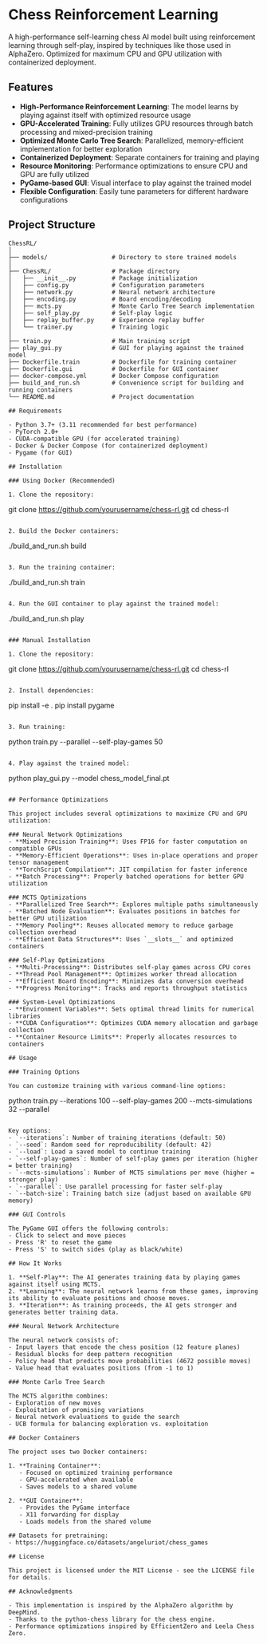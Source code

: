# Chess Reinforcement Learning

A high-performance self-learning chess AI model built using reinforcement learning through self-play, inspired by techniques like those used in AlphaZero. Optimized for maximum CPU and GPU utilization with containerized deployment.

## Features

- **High-Performance Reinforcement Learning**: The model learns by playing against itself with optimized resource usage
- **GPU-Accelerated Training**: Fully utilizes GPU resources through batch processing and mixed-precision training
- **Optimized Monte Carlo Tree Search**: Parallelized, memory-efficient implementation for better exploration
- **Containerized Deployment**: Separate containers for training and playing
- **Resource Monitoring**: Performance optimizations to ensure CPU and GPU are fully utilized
- **PyGame-based GUI**: Visual interface to play against the trained model
- **Flexible Configuration**: Easily tune parameters for different hardware configurations

## Project Structure

```
ChessRL/
│
├── models/                  # Directory to store trained models
│
├── ChessRL/                 # Package directory
│   ├── __init__.py          # Package initialization
│   ├── config.py            # Configuration parameters
│   ├── network.py           # Neural network architecture
│   ├── encoding.py          # Board encoding/decoding
│   ├── mcts.py              # Monte Carlo Tree Search implementation
│   ├── self_play.py         # Self-play logic
│   ├── replay_buffer.py     # Experience replay buffer
│   └── trainer.py           # Training logic
│
├── train.py                 # Main training script
├── play_gui.py              # GUI for playing against the trained model
├── Dockerfile.train         # Dockerfile for training container
├── Dockerfile.gui           # Dockerfile for GUI container
├── docker-compose.yml       # Docker Compose configuration
├── build_and_run.sh         # Convenience script for building and running containers
└── README.md                # Project documentation

## Requirements

- Python 3.7+ (3.11 recommended for best performance)
- PyTorch 2.0+
- CUDA-compatible GPU (for accelerated training)
- Docker & Docker Compose (for containerized deployment)
- Pygame (for GUI)

## Installation

### Using Docker (Recommended)

1. Clone the repository:
   ```
   git clone https://github.com/yourusername/chess-rl.git
   cd chess-rl
   ```

2. Build the Docker containers:
   ```
   ./build_and_run.sh build
   ```

3. Run the training container:
   ```
   ./build_and_run.sh train
   ```

4. Run the GUI container to play against the trained model:
   ```
   ./build_and_run.sh play
   ```

### Manual Installation

1. Clone the repository:
   ```
   git clone https://github.com/yourusername/chess-rl.git
   cd chess-rl
   ```

2. Install dependencies:
   ```
   pip install -e .
   pip install pygame
   ```

3. Run training:
   ```
   python train.py --parallel --self-play-games 50
   ```

4. Play against the trained model:
   ```
   python play_gui.py --model chess_model_final.pt
   ```

## Performance Optimizations

This project includes several optimizations to maximize CPU and GPU utilization:

### Neural Network Optimizations
- **Mixed Precision Training**: Uses FP16 for faster computation on compatible GPUs
- **Memory-Efficient Operations**: Uses in-place operations and proper tensor management
- **TorchScript Compilation**: JIT compilation for faster inference
- **Batch Processing**: Properly batched operations for better GPU utilization

### MCTS Optimizations
- **Parallelized Tree Search**: Explores multiple paths simultaneously
- **Batched Node Evaluation**: Evaluates positions in batches for better GPU utilization
- **Memory Pooling**: Reuses allocated memory to reduce garbage collection overhead
- **Efficient Data Structures**: Uses `__slots__` and optimized containers

### Self-Play Optimizations
- **Multi-Processing**: Distributes self-play games across CPU cores
- **Thread Pool Management**: Optimizes worker thread allocation
- **Efficient Board Encoding**: Minimizes data conversion overhead
- **Progress Monitoring**: Tracks and reports throughput statistics

### System-Level Optimizations
- **Environment Variables**: Sets optimal thread limits for numerical libraries
- **CUDA Configuration**: Optimizes CUDA memory allocation and garbage collection
- **Container Resource Limits**: Properly allocates resources to containers

## Usage

### Training Options

You can customize training with various command-line options:

```
python train.py --iterations 100 --self-play-games 200 --mcts-simulations 32 --parallel
```

Key options:
- `--iterations`: Number of training iterations (default: 50)
- `--seed`: Random seed for reproducibility (default: 42)
- `--load`: Load a saved model to continue training
- `--self-play-games`: Number of self-play games per iteration (higher = better training)
- `--mcts-simulations`: Number of MCTS simulations per move (higher = stronger play)
- `--parallel`: Use parallel processing for faster self-play
- `--batch-size`: Training batch size (adjust based on available GPU memory)

### GUI Controls

The PyGame GUI offers the following controls:
- Click to select and move pieces
- Press 'R' to reset the game
- Press 'S' to switch sides (play as black/white)

## How It Works

1. **Self-Play**: The AI generates training data by playing games against itself using MCTS.
2. **Learning**: The neural network learns from these games, improving its ability to evaluate positions and choose moves.
3. **Iteration**: As training proceeds, the AI gets stronger and generates better training data.

### Neural Network Architecture

The neural network consists of:
- Input layers that encode the chess position (12 feature planes)
- Residual blocks for deep pattern recognition
- Policy head that predicts move probabilities (4672 possible moves)
- Value head that evaluates positions (from -1 to 1)

### Monte Carlo Tree Search

The MCTS algorithm combines:
- Exploration of new moves
- Exploitation of promising variations
- Neural network evaluations to guide the search
- UCB formula for balancing exploration vs. exploitation

## Docker Containers

The project uses two Docker containers:

1. **Training Container**:
   - Focused on optimized training performance
   - GPU-accelerated when available
   - Saves models to a shared volume

2. **GUI Container**:
   - Provides the PyGame interface
   - X11 forwarding for display
   - Loads models from the shared volume

## Datasets for pretraining:
- https://huggingface.co/datasets/angeluriot/chess_games

## License

This project is licensed under the MIT License - see the LICENSE file for details.

## Acknowledgments

- This implementation is inspired by the AlphaZero algorithm by DeepMind.
- Thanks to the python-chess library for the chess engine.
- Performance optimizations inspired by EfficientZero and Leela Chess Zero.